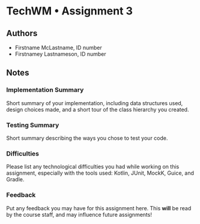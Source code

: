 # TechWM • Assignment 3

## Authors
* Firstname McLastname, ID number
* Firstnamey Lastnameson, ID number

## Notes

### Implementation Summary
Short summary of your implementation, including data structures used, design choices made, and
a short tour of the class hierarchy you created.

### Testing Summary
Short summary describing the ways you chose to test your code.

### Difficulties
Please list any technological difficulties you had while working on this assignment, especially
with the tools used: Kotlin, JUnit, MockK, Guice, and Gradle.

### Feedback
Put any feedback you may have for this assignment here. This **will** be read by the course staff,
and may influence future assignments!